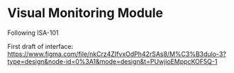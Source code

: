# Visual Monitoring Module
Following ISA-101

First draft of interface: <br/>
https://www.figma.com/file/nkCrz4ZIfvxOdPh42rSAs8/M%C3%B3dulo-3?type=design&node-id=0%3A1&mode=design&t=PUwjioEMppcKOF5Q-1
